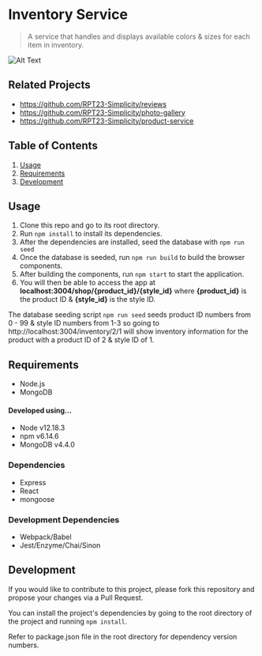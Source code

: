# Inventory Service

> A service that handles and displays available colors & sizes for each item in inventory.

![Alt Text](https://github-gifs.s3-us-west-1.amazonaws.com/Actual.gif)


## Related Projects

  - https://github.com/RPT23-Simplicity/reviews
  - https://github.com/RPT23-Simplicity/photo-gallery
  - https://github.com/RPT23-Simplicity/product-service

## Table of Contents

1. [Usage](#Usage)
1. [Requirements](#requirements)
1. [Development](#development)

## Usage

1. Clone this repo and go to its root directory.
1. Run `npm install` to install its dependencies.
1. After the dependencies are installed, seed the database with `npm run seed`
1. Once the database is seeded, run `npm run build` to build the browser components.
1. After building the components, run `npm start` to start the application.
1. You will then be able to access the app at **localhost:3004/shop/{product_id}/{style_id}** where **{product_id}** is the product ID & **{style_id}** is the style ID.

The database seeding script `npm run seed` seeds product ID numbers from 0 - 99 & style ID numbers from 1-3  so going to http://localhost:3004/inventory/2/1 will show inventory information for the product with a product ID of 2 & style ID of 1.

## Requirements

- Node.js
- MongoDB

#### Developed using...
- Node v12.18.3
- npm v6.14.6
- MongoDB v4.4.0

### Dependencies
- Express
- React
- mongoose

### Development Dependencies
- Webpack/Babel
- Jest/Enzyme/Chai/Sinon

## Development
If you would like to contribute to this project, please fork this repository and propose your changes via a Pull Request.

You can install the project's dependencies by going to the root directory of the project and running `npm install`.

Refer to package.json file in the root directory for dependency version numbers.

